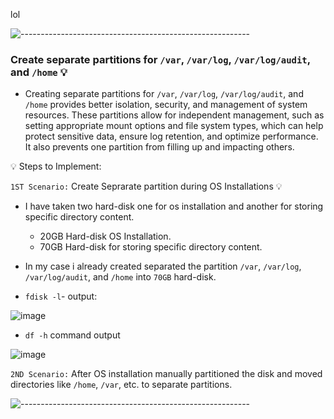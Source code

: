 lol


![---------------------------------------------------------](https://raw.githubusercontent.com/andreasbm/readme/master/assets/lines/aqua.png)

### Create separate partitions for `/var`, `/var/log`, `/var/log/audit`, and `/home` 💡 <br/>
- Creating separate partitions for `/var`, `/var/log`, `/var/log/audit`, and `/home` provides better isolation, security, and management of system resources. These partitions allow for independent management, such as setting appropriate mount options and file system types, which can help protect sensitive data, ensure log retention, and optimize performance. It also prevents one partition from filling up and impacting others.


💡 Steps to Implement:

`1ST Scenario:` Create Seprarate partition during OS Installations 💡 <br/>
- I have taken two hard-disk one for os installation and another for storing specific directory content.
  - 20GB Hard-disk OS Installation.
  - 70GB Hard-disk for storing specific directory content. 

- In my case i already created separated the partition `/var`, `/var/log`, `/var/log/audit`, and `/home` into `70GB` hard-disk. <br/>
- `fdisk -l`- output:

 ![image](https://github.com/user-attachments/assets/ed54c9fa-13a2-44f0-9412-27e453ffde2f)

- `df -h` command output

![image](https://github.com/user-attachments/assets/ab7efbbb-67fc-4b52-acdd-3000318fa69e)


`2ND Scenario:` After OS installation manually  partitioned the disk and moved directories like `/home`, `/var`, etc. to separate partitions.





![---------------------------------------------------------](https://raw.githubusercontent.com/andreasbm/readme/master/assets/lines/aqua.png)


